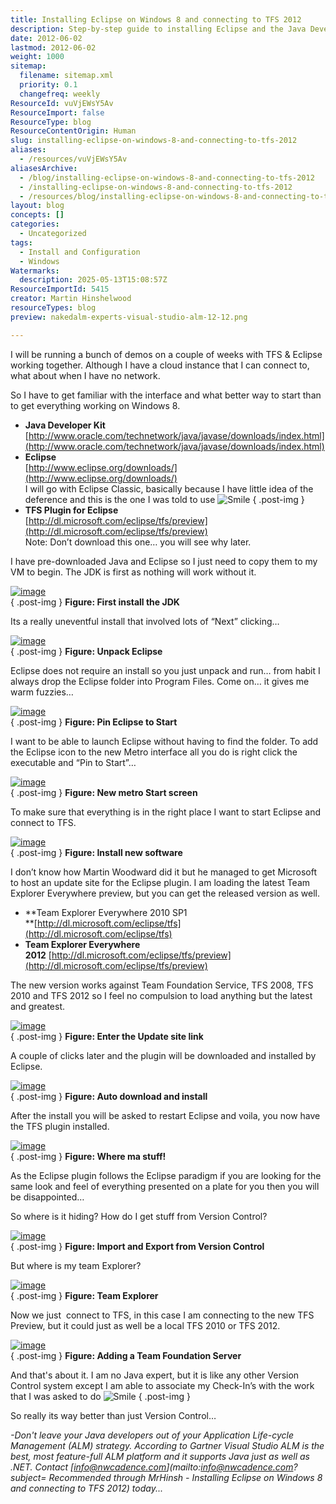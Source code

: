 ```yaml
---
title: Installing Eclipse on Windows 8 and connecting to TFS 2012
description: Step-by-step guide to installing Eclipse and the Java Development Kit on Windows 8, then connecting Eclipse to Team Foundation Server (TFS) 2012 using Team Explorer Everywhere.
date: 2012-06-02
lastmod: 2012-06-02
weight: 1000
sitemap:
  filename: sitemap.xml
  priority: 0.1
  changefreq: weekly
ResourceId: vuVjEWsY5Av
ResourceImport: false
ResourceType: blog
ResourceContentOrigin: Human
slug: installing-eclipse-on-windows-8-and-connecting-to-tfs-2012
aliases:
  - /resources/vuVjEWsY5Av
aliasesArchive:
  - /blog/installing-eclipse-on-windows-8-and-connecting-to-tfs-2012
  - /installing-eclipse-on-windows-8-and-connecting-to-tfs-2012
  - /resources/blog/installing-eclipse-on-windows-8-and-connecting-to-tfs-2012
layout: blog
concepts: []
categories:
  - Uncategorized
tags:
  - Install and Configuration
  - Windows
Watermarks:
  description: 2025-05-13T15:08:57Z
ResourceImportId: 5415
creator: Martin Hinshelwood
resourceTypes: blog
preview: nakedalm-experts-visual-studio-alm-12-12.png

---
```

I will be running a bunch of demos on a couple of weeks with TFS & Eclipse working together. Although I have a cloud instance that I can connect to, what about when I have no network.

So I have to get familiar with the interface and what better way to start than to get everything working on Windows 8.

- **Java Developer Kit**  
   [http://www.oracle.com/technetwork/java/javase/downloads/index.html](http://www.oracle.com/technetwork/java/javase/downloads/index.html)
- **Eclipse**  
   [http://www.eclipse.org/downloads/](http://www.eclipse.org/downloads/)  
   I will go with Eclipse Classic, basically because I have little idea of the deference and this is the one I was told to use ![Smile](images/wlEmoticon-smile-13-13.png)
  { .post-img }
- **TFS Plugin for Eclipse**  
   [http://dl.microsoft.com/eclipse/tfs/preview](http://dl.microsoft.com/eclipse/tfs/preview)  
   Note: Don’t download this one… you will see why later.

I have pre-downloaded Java and Eclipse so I just need to copy them to my VM to begin. The JDK is first as nothing will work without it.

[![image](images/image_thumb-1-1.png "image")](http://blog.hinshelwood.com/files/2012/06/image.png)  
{ .post-img }
**Figure: First install the JDK**

Its a really uneventful install that involved lots of “Next” clicking…

[![image](images/image_thumb1-2-2.png "image")](http://blog.hinshelwood.com/files/2012/06/image1.png)  
{ .post-img }
**Figure: Unpack Eclipse**

Eclipse does not require an install so you just unpack and run… from habit I always drop the Eclipse folder into Program Files. Come on… it gives me warm fuzzies…

[![image](images/image_thumb2-4-4.png "image")](http://blog.hinshelwood.com/files/2012/06/image2.png)  
{ .post-img }
**Figure: Pin Eclipse to Start**

I want to be able to launch Eclipse without having to find the folder. To add the Eclipse icon to the new Metro interface all you do is right click the executable and “Pin to Start”…

[![image](images/image_thumb3-5-5.png "image")](http://blog.hinshelwood.com/files/2012/06/image3.png)  
{ .post-img }
**Figure: New metro Start screen**

To make sure that everything is in the right place I want to start Eclipse and connect to TFS.

[![image](images/image_thumb4-6-6.png "image")](http://blog.hinshelwood.com/files/2012/06/image4.png)  
{ .post-img }
**Figure: Install new software**

I don’t know how Martin Woodward did it but he managed to get Microsoft to host an update site for the Eclipse plugin. I am loading the latest Team Explorer Everywhere preview, but you can get the released version as well.

- **Team Explorer Everywhere 2010 SP1  
   **[http://dl.microsoft.com/eclipse/tfs](http://dl.microsoft.com/eclipse/tfs)
- **Team Explorer Everywhere 2012** [http://dl.microsoft.com/eclipse/tfs/preview](http://dl.microsoft.com/eclipse/tfs/preview)

The new version works against Team Foundation Service, TFS 2008, TFS 2010 and TFS 2012 so I feel no compulsion to load anything but the latest and greatest.

[![image](images/image_thumb5-7-7.png "image")](http://blog.hinshelwood.com/files/2012/06/image5.png)  
{ .post-img }
**Figure: Enter the Update site link**

A couple of clicks later and the plugin will be downloaded and installed by Eclipse.

[![image](images/image_thumb6-8-8.png "image")](http://blog.hinshelwood.com/files/2012/06/image6.png)  
{ .post-img }
**Figure: Auto download and install**

After the install you will be asked to restart Eclipse and voila, you now have the TFS plugin installed.

[![image](images/image_thumb7-9-9.png "image")](http://blog.hinshelwood.com/files/2012/06/image7.png)  
{ .post-img }
**Figure: Where ma stuff!**

As the Eclipse plugin follows the Eclipse paradigm if you are looking for the same look and feel of everything presented on a plate for you then you will be disappointed…

So where is it hiding? How do I get stuff from Version Control?

[![image](images/image_thumb8-10-10.png "image")](http://blog.hinshelwood.com/files/2012/06/image8.png)  
{ .post-img }
**Figure: Import and Export from Version Control**

But where is my team Explorer?

[![image](images/image_thumb9-11-11.png "image")](http://blog.hinshelwood.com/files/2012/06/image9.png)  
{ .post-img }
**Figure: Team Explorer**

Now we just  connect to TFS, in this case I am connecting to the new TFS Preview, but it could just as well be a local TFS 2010 or TFS 2012.

[![image](images/image_thumb10-3-3.png "image")](http://blog.hinshelwood.com/files/2012/06/image10.png)  
{ .post-img }
**Figure: Adding a Team Foundation Server**

And that's about it. I am no Java expert, but it is like any other Version Control system except I am able to associate my Check-In’s with the work that I was asked to do ![Smile](images/wlEmoticon-smile-13-13.png)
{ .post-img }

So really its way better than just Version Control…

_\-Don't leave your Java developers out of your Application Life-cycle Management (ALM) strategy. According to Gartner Visual Studio ALM is the best, most feature-full ALM platform and it supports Java just as well as .NET. Contact [info@nwcadence.com](mailto:info@nwcadence.com?subject= Recommended through MrHinsh - Installing Eclipse on Windows 8 and connecting to TFS 2012) today..._
